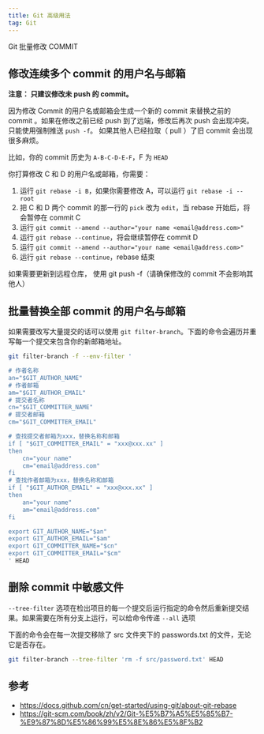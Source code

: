 ```yaml
---
title: Git 高级用法
tag: Git
---
```


Git 批量修改 COMMIT

<!-- more -->

## 修改连续多个 commit 的用户名与邮箱

**注意： 只建议修改未 push 的 commit。**

因为修改 Commit 的用户名或邮箱会生成一个新的 commit 来替换之前的 commit 。如果在修改之前已经 push 到了远端，修改后再次 push 会出现冲突。 只能使用强制推送 `push -f`。 如果其他人已经拉取（ pull ）了旧 commit 会出现很多麻烦。

比如，你的 commit 历史为 `A-B-C-D-E-F`，F 为 `HEAD`

你打算修改 C 和 D 的用户名或邮箱，你需要：

1. 运行 `git rebase -i B`，如果你需要修改 A，可以运行 `git rebase -i --root`
2. 把 C 和 D 两个 commit 的那一行的 `pick` 改为 `edit`，当 rebase 开始后，将会暂停在 commit C
3. 运行 `git commit --amend --author="your name <email@address.com>"`
4. 运行 `git rebase --continue`，将会继续暂停在 commit D
5. 运行 `git commit --amend --author="your name <email@address.com>"`
6. 运行 `git rebase --continue`，rebase 结束

如果需要更新到远程仓库， 使用 git push -f（请确保修改的 commit 不会影响其他人）

## 批量替换全部 commit 的用户名与邮箱

如果需要改写大量提交的话可以使用 `git filter-branch`。下面的命令会遍历并重写每一个提交来包含你的新邮箱地址。

```bash
git filter-branch -f --env-filter '

# 作者名称
an="$GIT_AUTHOR_NAME"
# 作者邮箱
am="$GIT_AUTHOR_EMAIL"
# 提交者名称
cn="$GIT_COMMITTER_NAME"
# 提交者邮箱
cm="$GIT_COMMITTER_EMAIL"

# 查找提交者邮箱为xxx，替换名称和邮箱
if [ "$GIT_COMMITTER_EMAIL" = "xxx@xxx.xx" ]
then
    cn="your name"
    cm="email@address.com"
fi
# 查找作者邮箱为xxx，替换名称和邮箱
if [ "$GIT_AUTHOR_EMAIL" = "xxx@xxx.xx" ]
then
    an="your name"
    am="email@address.com"
fi

export GIT_AUTHOR_NAME="$an"
export GIT_AUTHOR_EMAIL="$am"
export GIT_COMMITTER_NAME="$cn"
export GIT_COMMITTER_EMAIL="$cm"
' HEAD
```

## 删除 commit 中敏感文件

`--tree-filter` 选项在检出项目的每一个提交后运行指定的命令然后重新提交结果。如果需要在所有分支上运行，可以给命令传递 `--all` 选项

下面的命令会在每一次提交移除了 src 文件夹下的 passwords.txt 的文件，无论它是否存在。

```bash
git filter-branch --tree-filter 'rm -f src/password.txt' HEAD
```

## 参考

- <https://docs.github.com/cn/get-started/using-git/about-git-rebase>
- <https://git-scm.com/book/zh/v2/Git-%E5%B7%A5%E5%85%B7-%E9%87%8D%E5%86%99%E5%8E%86%E5%8F%B2>
